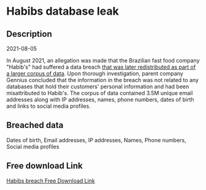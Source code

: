 # Habibs database leak

## Description

2021-08-05

In August 2021, an allegation was made that the Brazilian fast food company &quot;Habib's&quot; had suffered a data breach <a href="https://cybernews.com/security/billions-passwords-credentials-leaked-mother-of-all-breaches/" target="_blank" rel="noopener">that was later redistributed as part of a larger corpus of data</a>. Upon thorough investigation, parent company Gennius concluded that the information in the breach was not related to any databases that hold their customers' personal information and had been misattributed to Habib's. The corpus of data contained 3.5M unique email addresses along with IP addresses, names, phone numbers, dates of birth and links to social media profiles.

## Breached data

Dates of birth, Email addresses, IP addresses, Names, Phone numbers, Social media profiles

## Free download Link

[Habibs breach Free Download Link](https://link-to.net/1229997/186.43009399519585/dynamic/?r=aHR0cHM6Ly93d3cubWVkaWFmaXJlLmNvbS92aWV3L2F3aFIwRXBlaFBqbHczaC9oYWJpYnMuY29tLmJyL2ZpbGU=)